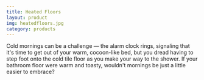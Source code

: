 ```yaml
---
title: Heated Floors
layout: product
img: heatedfloors.jpg
category: products
---
```


Cold mornings can be a challenge — the alarm clock rings, signaling that it's time to get out of your warm, cocoon-like bed, but you dread having to step foot onto the cold tile floor as you make your way to the shower. If your bathroom floor were warm and toasty, wouldn't mornings be just a little easier to embrace?
